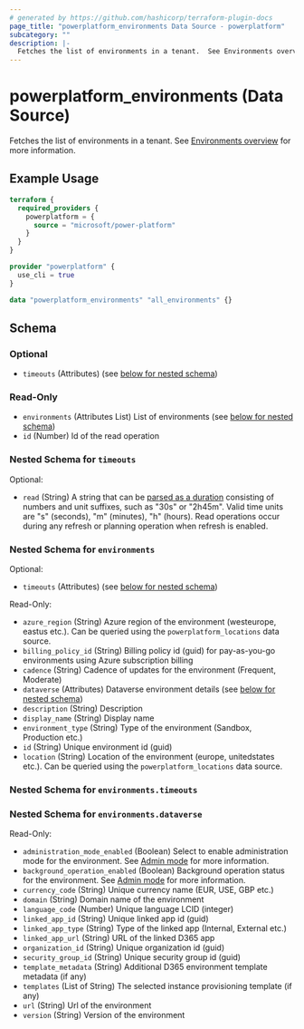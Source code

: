 ```yaml
---
# generated by https://github.com/hashicorp/terraform-plugin-docs
page_title: "powerplatform_environments Data Source - powerplatform"
subcategory: ""
description: |-
  Fetches the list of environments in a tenant.  See Environments overview https://learn.microsoft.com/power-platform/admin/environments-overview for more information.
---
```


# powerplatform_environments (Data Source)

Fetches the list of environments in a tenant.  See [Environments overview](https://learn.microsoft.com/power-platform/admin/environments-overview) for more information.

## Example Usage

```terraform
terraform {
  required_providers {
    powerplatform = {
      source = "microsoft/power-platform"
    }
  }
}

provider "powerplatform" {
  use_cli = true
}

data "powerplatform_environments" "all_environments" {}
```

<!-- schema generated by tfplugindocs -->
## Schema

### Optional

- `timeouts` (Attributes) (see [below for nested schema](#nestedatt--timeouts))

### Read-Only

- `environments` (Attributes List) List of environments (see [below for nested schema](#nestedatt--environments))
- `id` (Number) Id of the read operation

<a id="nestedatt--timeouts"></a>
### Nested Schema for `timeouts`

Optional:

- `read` (String) A string that can be [parsed as a duration](https://pkg.go.dev/time#ParseDuration) consisting of numbers and unit suffixes, such as "30s" or "2h45m". Valid time units are "s" (seconds), "m" (minutes), "h" (hours). Read operations occur during any refresh or planning operation when refresh is enabled.


<a id="nestedatt--environments"></a>
### Nested Schema for `environments`

Optional:

- `timeouts` (Attributes) (see [below for nested schema](#nestedatt--environments--timeouts))

Read-Only:

- `azure_region` (String) Azure region of the environment (westeurope, eastus etc.). Can be queried using the `powerplatform_locations` data source.
- `billing_policy_id` (String) Billing policy id (guid) for pay-as-you-go environments using Azure subscription billing
- `cadence` (String) Cadence of updates for the environment (Frequent, Moderate)
- `dataverse` (Attributes) Dataverse environment details (see [below for nested schema](#nestedatt--environments--dataverse))
- `description` (String) Description
- `display_name` (String) Display name
- `environment_type` (String) Type of the environment (Sandbox, Production etc.)
- `id` (String) Unique environment id (guid)
- `location` (String) Location of the environment (europe, unitedstates etc.). Can be queried using the `powerplatform_locations` data source.

<a id="nestedatt--environments--timeouts"></a>
### Nested Schema for `environments.timeouts`


<a id="nestedatt--environments--dataverse"></a>
### Nested Schema for `environments.dataverse`

Read-Only:

- `administration_mode_enabled` (Boolean) Select to enable administration mode for the environment. See [Admin mode](https://learn.microsoft.com/en-us/power-platform/admin/admin-mode) for more information.
- `background_operation_enabled` (Boolean) Background operation status for the environment. See [Admin mode](https://learn.microsoft.com/en-us/power-platform/admin/admin-mode) for more information.
- `currency_code` (String) Unique currency name (EUR, USE, GBP etc.)
- `domain` (String) Domain name of the environment
- `language_code` (Number) Unique language LCID (integer)
- `linked_app_id` (String) Unique linked app id (guid)
- `linked_app_type` (String) Type of the linked app (Internal, External etc.)
- `linked_app_url` (String) URL of the linked D365 app
- `organization_id` (String) Unique organization id (guid)
- `security_group_id` (String) Unique security group id (guid)
- `template_metadata` (String) Additional D365 environment template metadata (if any)
- `templates` (List of String) The selected instance provisioning template (if any)
- `url` (String) Url of the environment
- `version` (String) Version of the environment

